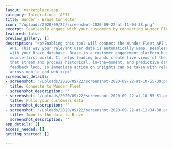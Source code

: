 ```yaml
---
layout: marketplace-app
category: Integrations (API)
title: Wunder - Braze Connector
icon: "/uploads/2020/09/22/screenshot-2020-09-22-at-11-04-38.png"
excerpt: Seamlessly engage with your customers by connecting Wunder Fleet & Braze.
featured: false
preview_gallery: []
description: "<p>Enabling this tool will connect the Wunder Fleet API with the Braze
  API. This way your relevant user data is automatically &amp; seamlessly synchronized
  with your Braze database. Braze is a customer engagement platform built for today’s
  mobile–first world. It helps leading brands create live views of their customers
  that stream and process historical, in–the–moment, and predictive data in an interactive
  feedback loop, so immediate action on insights can be taken with relevant messaging
  across mobile and web.</p>"
screenshot_details:
- screenshot: "/uploads/2020/09/22/screenshot-2020-09-22-at-10-55-39.png"
  title: Connects to Wunder Fleet
  screenshot_description: ''
- screenshot: "/uploads/2020/09/22/screenshot-2020-09-22-at-10-55-51.png"
  title: Pulls your customers data
  screenshot_description: ''
- screenshot: "/uploads/2020/09/22/screenshot-2020-09-22-at-11-04-38.png"
  title: Imports the data to Braze
  screenshot_description: ''
app_details: []
access_needed: []
getting_started: []

---
```

